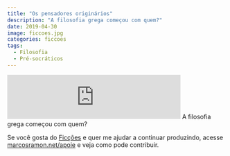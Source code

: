 ```yaml
---
title: "Os pensadores originários"
description: "A filosofia grega começou com quem?"
date: 2019-04-30
image: ficcoes.jpg
categories: ficcoes
tags: 
  - Filosofia
  - Pré-socráticos
---
```


<iframe src="https://anchor.fm/podcastficcoes/embed/episodes/Os-pensadores-originrios-e3t2u5/a-ae6p0a" height="102px" width="400px" frameborder="0" scrolling="no"></iframe>
A filosofia grega começou com quem?

Se você gosta do [Ficções](https://marcosramon.net/ficcoes/) e quer me ajudar a continuar produzindo, acesse [marcosramon.net/apoie](https://marcosramon.net/apoie/) e veja como pode contribuir. 
